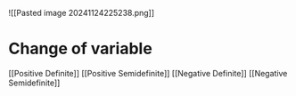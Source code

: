 ![[Pasted image 20241124225238.png]]


# Change of variable


[[Positive Definite]]
[[Positive Semidefinite]]
[[Negative Definite]]
[[Negative Semidefinite]]